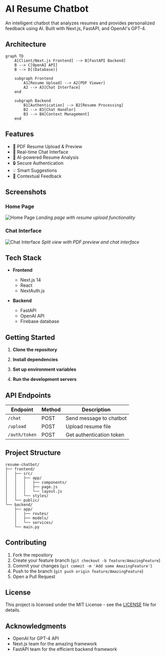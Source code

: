 # AI Resume Chatbot

An intelligent chatbot that analyzes resumes and provides personalized feedback using AI. Built with Next.js, FastAPI, and OpenAI's GPT-4.

## Architecture
```mermaid
graph TD
    A[Client/Next.js Frontend] --> B[FastAPI Backend]
    B --> C[OpenAI API]
    B --> D[(Database)]
    
    subgraph Frontend
        A1[Resume Upload] --> A2[PDF Viewer]
        A2 --> A3[Chat Interface]
    end
    
    subgraph Backend
        B1[Authentication] --> B2[Resume Processing]
        B2 --> B3[Chat Handler]
        B3 --> B4[Context Management]
    end
```

## Features

- 📄 PDF Resume Upload & Preview
- 💬 Real-time Chat Interface
- 🤖 AI-powered Resume Analysis
- 🔒 Secure Authentication
- 💡 Smart Suggestions
- 🎯 Contextual Feedback

## Screenshots

### Home Page
![Home Page](/public/images/screenshots/home.png)
*Landing page with resume upload functionality*

### Chat Interface
![Chat Interface](/public/images/screenshots/chat.png)
*Split view with PDF preview and chat interface*

## Tech Stack

- **Frontend**
  - Next.js 14
  - React
  - NextAuth.js

- **Backend**
  - FastAPI
  - OpenAI API
  - Firebase database

## Getting Started

1. **Clone the repository**

2. **Install dependencies**

3. **Set up environment variables**

4. **Run the development servers**

## API Endpoints

| Endpoint | Method | Description |
|----------|---------|------------|
| `/chat` | POST | Send message to chatbot |
| `/upload` | POST | Upload resume file |
| `/auth/token` | POST | Get authentication token |

## Project Structure
```
resume-chatbot/
├── frontend/
│   ├── src/
│   │   ├── app/
│   │   │   ├── components/
│   │   │   ├── page.js
│   │   │   └── layout.js
│   │   └── styles/
│   └── public/
└── backend/
    ├── app/
    │   ├── routes/
    │   ├── models/
    │   └── services/
    └── main.py
```

## Contributing

1. Fork the repository
2. Create your feature branch (`git checkout -b feature/AmazingFeature`)
3. Commit your changes (`git commit -m 'Add some AmazingFeature'`)
4. Push to the branch (`git push origin feature/AmazingFeature`)
5. Open a Pull Request

## License

This project is licensed under the MIT License - see the [LICENSE](LICENSE) file for details.

## Acknowledgments

- OpenAI for GPT-4 API
- Next.js team for the amazing framework
- FastAPI team for the efficient backend framework
